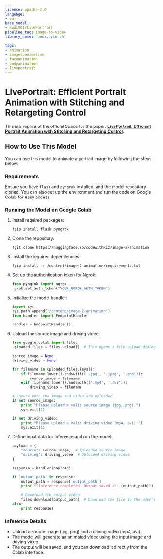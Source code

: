 ```yaml
---
license: apache-2.0  
language:  
- en  
base_model:  
- KwaiVGI/LivePortrait  
pipeline_tag: image-to-video 
library_name: "onnx,pytorch"

tags:  
- animation  
- imagetoanimation  
- faceanimation  
- bodyanimation  
- liveportrait  
---
```


# LivePortrait: Efficient Portrait Animation with Stitching and Retargeting Control

This is a replica of the official Space for the paper: [**LivePortrait: Efficient Portrait Animation with Stitching and Retargeting Control**](https://arxiv.org/abs/2407.03168).

## How to Use This Model

You can use this model to animate a portrait image by following the steps below:

### Requirements

Ensure you have `flask` and `pyngrok` installed, and the model repository cloned. You can also set up the environment and run the code on Google Colab for easy access.

### Running the Model on Google Colab

1. Install required packages:
    ```bash
    !pip install flask pyngrok
    ```

2. Clone the repository:
    ```bash
    !git clone https://huggingface.co/codewithRiz/image-2-animation
    ```

3. Install the required dependencies:
    ```bash
    !pip install -r /content/image-2-animation/requirements.txt
    ```

4. Set up the authentication token for Ngrok:
    ```python
    from pyngrok import ngrok
    ngrok.set_auth_token("YOUR_NGROK_AUTH_TOKEN")
    ```

5. Initialize the model handler:
    ```python
    import sys
    sys.path.append('/content/image-2-animation')
    from handler import EndpointHandler

    handler = EndpointHandler()
    ```

6. Upload the source image and driving video:
    ```python
    from google.colab import files
    uploaded_files = files.upload()  # This opens a file upload dialog

    source_image = None
    driving_video = None

    for filename in uploaded_files.keys():
        if filename.lower().endswith(('.jpg', '.jpeg', '.png')):
            source_image = filename
        elif filename.lower().endswith(('.mp4', '.avi')):
            driving_video = filename

    # Ensure both the image and video are uploaded
    if not source_image:
        print("Please upload a valid source image (jpg, png).")
        sys.exit(1)

    if not driving_video:
        print("Please upload a valid driving video (mp4, avi).")
        sys.exit(1)
    ```

7. Define input data for inference and run the model:
    ```python
    payload = {
        "source": source_image,  # Uploaded source image
        "driving": driving_video  # Uploaded driving video
    }

    response = handler(payload)

    if 'output_path' in response:
        output_path = response['output_path']
        print(f"Inference completed. Output saved at: {output_path}")
        
        # Download the output video
        files.download(output_path)  # Download the file to the user's machine
    else:
        print(response)
    ```

### Inference Details

- Upload a source image (jpg, png) and a driving video (mp4, avi).
- The model will generate an animated video using the input image and driving video.
- The output will be saved, and you can download it directly from the Colab interface.
